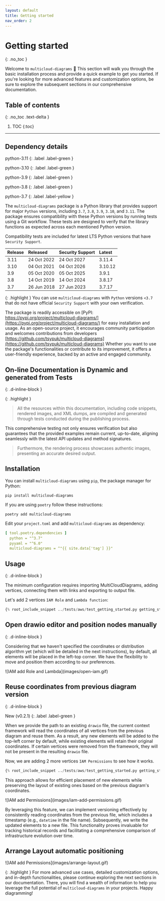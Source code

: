 ```yaml
---
layout: default
title: Getting started
nav_order: 2
---
```


# Getting started
{: .no_toc }

Welcome to ``multicloud-diagrams`` 👋 This section will walk you through the basic installation process and provide a quick example to get you started.
If you're looking for more advanced features and customization options, be sure to explore the subsequent sections in our comprehensive documentation.

## Table of contents
{: .no_toc .text-delta }

1. TOC
{:toc}
---

## Dependency details

python-3.11
{: .label .label-green }

python-3.10
{: .label .label-green }

python-3.9
{: .label .label-green }

python-3.8
{: .label .label-green }

python-3.7
{: .label .label-yellow }

The ``multicloud-diagrams`` package is a Python library that provides support for major ``Python`` versions, including ``3.7``, ``3.8``, ``3.9``, ``3.10``, and ``3.11``.
The package ensures compatibility with these Python versions by running tests using a Git workflow.
These tests are designed to verify that the library functions as expected across each mentioned Python version.

Compatibility tests are included for latest LTS Python versions that have ``Security Support``.

| Release | Released    | Security Support | Latest  |  
|:--------|:------------|:-----------------|:--------|
| 3.11    | 24 Oct 2022 | 24 Oct 2027      | 3.11.4  |
| 3.10    | 04 Oct 2021 | 04 Oct 2026      | 3.10.12 |
| 3.9     | 05 Oct 2020 | 05 Oct 2025      | 3.9.1   |
| 3.8     | 14 Oct 2019 | 14 Oct 2024      | 3.8.17  |
| 3.7     | 26 Jun 2018 | 27 Jun 2023      | 3.7.17  |

{: .highlight }
You can use ``multicloud-diagrams`` with ``Python`` versions ``<3.7`` that do not have official ``Security Support`` with your own verification.

The package is readily accessible on [PyPI: https://pypi.org/project/multicloud-diagrams/](https://pypi.org/project/multicloud-diagrams/)
for easy installation and usage. As an open-source project, it encourages community participation and welcomes contributions from developers
[https://github.com/tsypuk/multicloud-diagrams](https://github.com/tsypuk/multicloud-diagrams)
Whether you want to use the package's functionalities or contribute to its improvement, it offers a user-friendly experience, backed by an active and engaged community.

## On-line Documentation is Dynamic and generated from Tests
{: .d-inline-block }

{: .highlight }
> All the resources within this documentation, including code snippets, rendered images, and XML dumps, are compiled and generated through tests conducted during the publishing process.
>
This comprehensive testing not only ensures verification but also guarantees that the provided examples remain current, up-to-date, aligning seamlessly with the latest API updates and method signatures.
> 
>Furthermore, the rendering process showcases authentic images, presenting an accurate desired output.

## Installation

You can install ``multicloud-diagrams`` using ``pip``, the package manager for Python:

```shell
pip install multicloud-diagrams
```

If you are using ``poetry`` follow these instructions:

```shell
poetry add multicloud-diagrams
```

Edit your ``project.toml`` and add ``multicloud-diagrams`` as dependency:

```yaml
[ tool.poetry.dependencies ]
  python = "^3.7"
  pyyaml = "^6.0"
  multicloud-diagrams = ^"{{ site.data['tag'] }}"
```

## Usage

{: .d-inline-block }

The minimum configuration requires importing MultiCloudDiagrams, adding vertices, connecting them with links and exporting to output file.

Let's add 2 vertices ``IAM Role`` and ``Lambda function``:

```python
{% root_include_snippet ../tests/aws/test_getting_started.py getting_started_1 %}
```

## Open drawio editor and position nodes manually

{: .d-inline-block }

Considering that we haven't specified the coordinates or distribution algorithm yet (which will be detailed in the next instructions), by default, all elements will be placed in the left-top corner. 
We have the flexibility to move and position them according to our preferences.

<div class="code-example" markdown="1">
![IAM add Role and Lambda](images/open-iam.gif)
</div>

## Reuse coordinates from previous diagram version

{: .d-inline-block }

New (v0.2.1)
{: .label .label-green }

When we provide the path to an existing ``drawio`` file, the current context framework will read the coordinates of all vertices from the previous diagram and reuse them. 
As a result, any new elements will be added to the top-left corner by default, while existing elements will retain their original coordinates. 
If certain vertices were removed from the framework, they will not be present in the resulting ``drawio`` file. 

Now, we are adding 2 more vertices ``IAM Permissions`` to see how it works.

```python
{% root_include_snippet ../tests/aws/test_getting_started.py getting_started_2 %}
```

This approach allows for efficient placement of new elements while preserving the layout of existing ones based on the previous diagram's coordinates.

<div class="code-example" markdown="1">
![IAM add Permissions](images/iam-add-permissions.gif)
</div>

By leveraging this feature, we can implement versioning effectively by consistently reading coordinates from the previous file, 
which includes a timestamp (e.g., ``datetime`` in the file name). Subsequently, we write the updated elements to a new file. 
This functionality proves invaluable for tracking historical records and facilitating a comprehensive comparison of infrastructure evolution over time.

## Arrange Layout automatic positioning

<div class="code-example" markdown="1">
![IAM add Permissions](images/arrange-layout.gif)
</div>

{: .highlight }
For more advanced use cases, detailed customization options, and in-depth functionalities, please continue exploring the next sections in our documentation. There, you will find a wealth of
information to help you leverage the full potential of ``multicloud-diagrams`` in your projects. Happy diagramming!